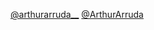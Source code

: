 [@arthurarruda__](https://www.instagram.com/)  [@ArthurArruda](https://www.linkedin.com/in/arthur-arruda-893b19274/)  
